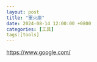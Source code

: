 ```yaml
---
layout: post
title: "軍火庫"
date: 2024-08-14 12:00:00 +0800
categories: [工具]
tags:[tools]
---
```


https://www.google.com/
